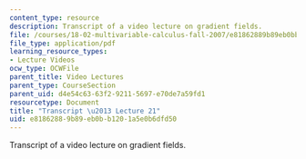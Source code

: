 ```yaml
---
content_type: resource
description: Transcript of a video lecture on gradient fields.
file: /courses/18-02-multivariable-calculus-fall-2007/e81862889b89eb0bb1201a5e0b6dfd50_18_022007L21.pdf
file_type: application/pdf
learning_resource_types:
- Lecture Videos
ocw_type: OCWFile
parent_title: Video Lectures
parent_type: CourseSection
parent_uid: d4e54c63-63f2-9211-5697-e70de7a59fd1
resourcetype: Document
title: "Transcript \u2013 Lecture 21"
uid: e8186288-9b89-eb0b-b120-1a5e0b6dfd50
---
```

Transcript of a video lecture on gradient fields.

